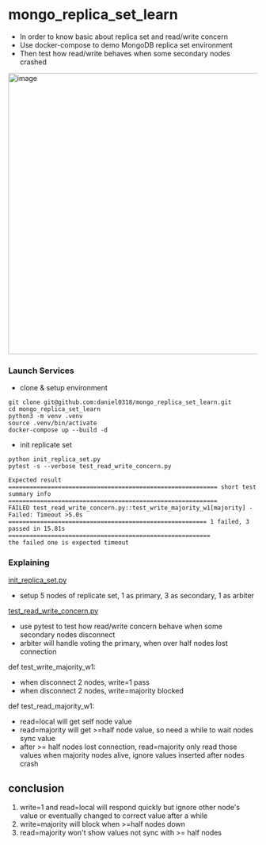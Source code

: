 # mongo_replica_set_learn

- In order to know basic about replica set and read/write concern
- Use docker-compose to demo MongoDB replica set environment
- Then test how read/write behaves when some secondary nodes crashed

<img width="567" alt="image" src="https://github.com/daniel0318/mongo_replica_set_learn/assets/10074834/c1390299-e7c9-4a34-ae3d-9b91a781ac0d">

### Launch Services
- clone & setup environment
```
git clone git@github.com:daniel0318/mongo_replica_set_learn.git
cd mongo_replica_set_learn
python3 -m venv .venv
source .venv/bin/activate
docker-compose up --build -d
```

- init replicate set
```
python init_replica_set.py
pytest -s --verbose test_read_write_concern.py
```
```
Expected result
=========================================================== short test summary info ===========================================================
FAILED test_read_write_concern.py::test_write_majority_w1[majority] - Failed: Timeout >5.0s
======================================================== 1 failed, 3 passed in 15.81s =========================================================
the failed one is expected timeout
```


### Explaining

[init_replica_set.py](https://github.com/daniel0318/mongo_replica_set_learn/blob/main/init_replica_set.py)
- setup 5 nodes of replicate set, 1 as primary, 3 as secondary, 1 as arbiter

[test_read_write_concern.py](https://github.com/daniel0318/mongo_replica_set_learn/blob/main/test_read_write_concern.py)
- use pytest to test how read/write concern behave when some secondary nodes disconnect
- arbiter will handle voting the primary, when over half nodes lost connection

def test_write_majority_w1:
- when disconnect 2 nodes, write=1 pass
- when disconnect 2 nodes, write=majority blocked
  
def test_read_majority_w1:
- read=local will get self node value
- read=majority will get >=half node value, so need a while to wait nodes sync value
- after >= half nodes lost connection, read=majority only read those values when majority nodes alive, ignore values inserted after nodes crash

## conclusion
1. write=1 and read=local will respond quickly but ignore other node's value or eventually changed to correct value after a while
2. write=majority will block when >=half nodes down
3. read=majority won't show values not sync with >= half nodes

